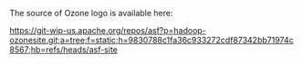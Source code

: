 <!---
  Licensed to the Apache Software Foundation (ASF) under one or more
  contributor license agreements.  See the NOTICE file distributed with
  this work for additional information regarding copyright ownership.
  The ASF licenses this file to You under the Apache License, Version 2.0
  (the "License"); you may not use this file except in compliance with
  the License.  You may obtain a copy of the License at

      https://www.apache.org/licenses/LICENSE-2.0

  Unless required by applicable law or agreed to in writing, software
  distributed under the License is distributed on an "AS IS" BASIS,
  WITHOUT WARRANTIES OR CONDITIONS OF ANY KIND, either express or implied.
  See the License for the specific language governing permissions and
  limitations under the License.
-->

The source of Ozone logo is available here:

https://git-wip-us.apache.org/repos/asf?p=hadoop-ozonesite.git;a=tree;f=static;h=9830788c1fa36c933272cdf87342bb71974c8567;hb=refs/heads/asf-site
